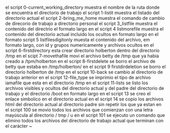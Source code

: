 el script 0-current_working_directory muestra el nombre de la ruta donde se encuentra el directorio de trabajo
el script 1-listit muestra el listado del directorio actual
el script 2-bring_me_home muestra el comando de cambio de direcorio de trabajo a directorio personal
el script 3_listfile muestra el contenido del directrio el formato largo
en el script 4 listmorefile muestra el contenido del directorio actual incluido los ocultos en formato largo
en el formato script 5 listfilesdigitonly muesta el contenido del archivo, em formato largo, con id y grupos numericamente y archivos ocultos
en el script 6-firstdirectory esta crear directorio holberton dentro del directorio /tmp
en el scipt 7-movethafile movi el archivo betty de /tmp que ya habia creado a /tpm/holberton
en el script 8-firstdelete se borro el archivo de betty que estaba en /tmp/holberton/
en el script 9 firstdirdeletion se  borro el directorio holberton de /tmp
en el script 10-back se cambio al directorio de trabajo anterior
en el script 12-file_type se imprimio el tipo de archivo iamafile que esta en el directorio /tmp
en el script 11-lists se listo los archivos visibles y ocultos del directorio actual y del padre del directorio de trabajo y el directorio /boot en formato largo
en el script 13 se creo el enlace simbolico en el directorio actual
en el script 14 se copio los archivos html del directorio actual al directorio padre sin repetir los que ya estan
en el script 100 se movio todos los archivos que comienzan con una letra mayúscula al directorio / tmp / u
en el script 101 se ejecuto un comando que elimino todos los archivos del directorio de trabajo actual que terminan con el carácter ~